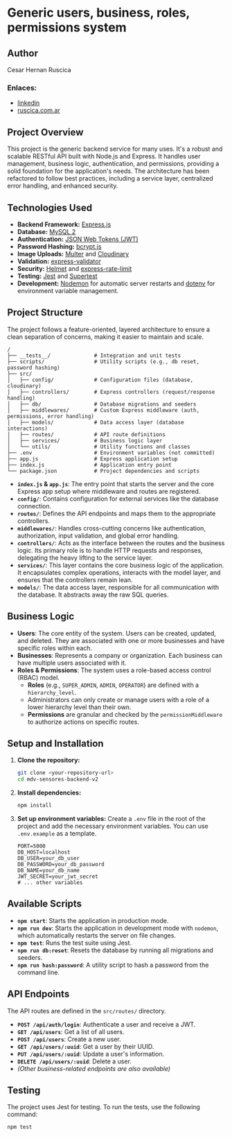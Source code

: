 # Generic users, business, roles, permissions system

## Author 
Cesar Hernan Ruscica 
### Enlaces: 
- <a href= 'https://www.linkedin.com/in/cesar-hernan-ruscica' target="_blank"> linkedin </a>
- <a href= 'https://ruscica.com.ar' target="_blank"> ruscica.com.ar </a>

## Project Overview

This project is the generic backend service for many uses. It's a robust and scalable RESTful API built with Node.js and Express. It handles user management, business logic, authentication, and permissions, providing a solid foundation for the application's needs. The architecture has been refactored to follow best practices, including a service layer, centralized error handling, and enhanced security.

## Technologies Used

- **Backend Framework:** [Express.js](https://expressjs.com/)
- **Database:** [MySQL 2](https://github.com/sidorares/node-mysql2)
- **Authentication:** [JSON Web Tokens (JWT)](https://jwt.io/)
- **Password Hashing:** [bcrypt.js](https://github.com/kelektiv/node.bcrypt.js)
- **Image Uploads:** [Multer](https://github.com/expressjs/multer) and [Cloudinary](https://cloudinary.com/)
- **Validation:** [express-validator](https://express-validator.github.io/)
- **Security:** [Helmet](https://helmetjs.github.io/) and [express-rate-limit](https://github.com/nfriedly/express-rate-limit)
- **Testing:** [Jest](https://jestjs.io/) and [Supertest](https://github.com/visionmedia/supertest)
- **Development:** [Nodemon](https://nodemon.io/) for automatic server restarts and [dotenv](https://github.com/motdotla/dotenv) for environment variable management.

## Project Structure

The project follows a feature-oriented, layered architecture to ensure a clean separation of concerns, making it easier to maintain and scale.

```
/
├── __tests__/              # Integration and unit tests
├── scripts/                # Utility scripts (e.g., db reset, password hashing)
├── src/
│   ├── config/             # Configuration files (database, cloudinary)
│   ├── controllers/        # Express controllers (request/response handling)
│   ├── db/                 # Database migrations and seeders
│   ├── middlewares/        # Custom Express middleware (auth, permissions, error handling)
│   ├── models/             # Data access layer (database interactions)
│   ├── routes/             # API route definitions
│   ├── services/           # Business logic layer
│   └── utils/              # Utility functions and classes
├── .env                    # Environment variables (not committed)
├── app.js                  # Express application setup
├── index.js                # Application entry point
└── package.json            # Project dependencies and scripts
```

- **`index.js` & `app.js`**: The entry point that starts the server and the core Express app setup where middleware and routes are registered.
- **`config/`**: Contains configuration for external services like the database connection.
- **`routes/`**: Defines the API endpoints and maps them to the appropriate controllers.
- **`middlewares/`**: Handles cross-cutting concerns like authentication, authorization, input validation, and global error handling.
- **`controllers/`**: Acts as the interface between the routes and the business logic. Its primary role is to handle HTTP requests and responses, delegating the heavy lifting to the service layer.
- **`services/`**: This layer contains the core business logic of the application. It encapsulates complex operations, interacts with the model layer, and ensures that the controllers remain lean.
- **`models/`**: The data access layer, responsible for all communication with the database. It abstracts away the raw SQL queries.

## Business Logic

- **Users**: The core entity of the system. Users can be created, updated, and deleted. They are associated with one or more businesses and have specific roles within each.
- **Businesses**: Represents a company or organization. Each business can have multiple users associated with it.
- **Roles & Permissions**: The system uses a role-based access control (RBAC) model.
    - **Roles** (e.g., `SUPER_ADMIN`, `ADMIN`, `OPERATOR`) are defined with a `hierarchy_level`.
    - Administrators can only create or manage users with a role of a lower hierarchy level than their own.
    - **Permissions** are granular and checked by the `permissionMiddleware` to authorize actions on specific routes.

## Setup and Installation

1.  **Clone the repository:**
    ```bash
    git clone <your-repository-url>
    cd mdv-sensores-backend-v2
    ```

2.  **Install dependencies:**
    ```bash
    npm install
    ```

3.  **Set up environment variables:**
    Create a `.env` file in the root of the project and add the necessary environment variables. You can use `.env.example` as a template.
    ```
    PORT=5000
    DB_HOST=localhost
    DB_USER=your_db_user
    DB_PASSWORD=your_db_password
    DB_NAME=your_db_name
    JWT_SECRET=your_jwt_secret
    # ... other variables
    ```

## Available Scripts

-   **`npm start`**: Starts the application in production mode.
-   **`npm run dev`**: Starts the application in development mode with `nodemon`, which automatically restarts the server on file changes.
-   **`npm test`**: Runs the test suite using Jest.
-   **`npm run db:reset`**: Resets the database by running all migrations and seeders.
-   **`npm run hash:password`**: A utility script to hash a password from the command line.

## API Endpoints

The API routes are defined in the `src/routes/` directory.

-   **`POST /api/auth/login`**: Authenticate a user and receive a JWT.
-   **`GET /api/users`**: Get a list of all users.
-   **`POST /api/users`**: Create a new user.
-   **`GET /api/users/:uuid`**: Get a user by their UUID.
-   **`PUT /api/users/:uuid`**: Update a user's information.
-   **`DELETE /api/users/:uuid`**: Delete a user.
-   *(Other business-related endpoints are also available)*

## Testing

The project uses Jest for testing. To run the tests, use the following command:

```bash
npm test
```